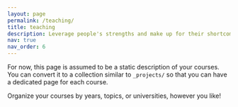 ```yaml
---
layout: page
permalink: /teaching/
title: teaching
description: Leverage people's strengths and make up for their shortcomings
nav: true
nav_order: 6
---
```


For now, this page is assumed to be a static description of your courses. You can convert it to a collection similar to `_projects/` so that you can have a dedicated page for each course.

Organize your courses by years, topics, or universities, however you like!
